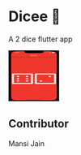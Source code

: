 
# Dicee 🎲
A 2 dice flutter app

<img src="assets/dicee.gif" width="100" height="100">

## Contributor
Mansi Jain
